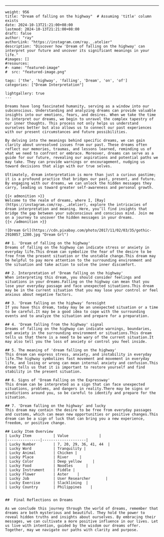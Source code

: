 ---
    weight: 956
    title: "Dream of falling on the highway"  # Assuming 'title' column exists
    date: 2024-10-13T21:21:00+08:00
    lastmod: 2024-10-13T21:21:00+08:00
    draft: false
    author: "ray"
    authorLink: "https://instagram.com/ray._.atelier"
    description: "Discover how 'Dream of falling on the highway' can interpret your future and uncover its significant meanings in your life."
    #images: []
    #resources:
    #- name: "featured-image"
    #  src: "featured-image.png"
    
    tags: ['the', 'highway', 'falling', 'Dream', 'on', 'of']
    categories: ["Dream Interpretation"]
    
    lightgallery: true
    ---
    
    Dreams have long fascinated humanity, serving as a window into our subconscious. Understanding and analyzing dreams can provide valuable insights into our emotions, fears, and desires. When we take the time to interpret our dreams, we begin to unravel the complex tapestry of our inner thoughts. This process not only helps us understand ourselves better but also allows us to connect our past experiences with our present circumstances and future possibilities.
    
    By delving into the meanings behind specific dreams, we can gain clarity about unresolved issues from our past. These dreams often reflect our memories, traumas, and lessons learned, reminding us of what we need to confront or embrace. Moreover, dreams can serve as a guide for our future, revealing our aspirations and potential paths we may take. They can provide warnings or encouragement, nudging us toward decisions that align with our true selves.
    
    Ultimately, dream interpretation is more than just a curious pastime; it is a profound practice that bridges our past, present, and future. By engaging with our dreams, we can unlock the hidden messages they carry, leading us toward greater self-awareness and personal growth.
    
    {{< admonition >}}
    Welcome to the realm of dreams, where I, [Ray](https://instagram.com/ray._.atelier), explore the intricacies of dream interpretation and meaning. Here, you’ll find insights that bridge the gap between your subconscious and conscious mind. Join me on a journey to uncover the hidden messages in your dreams.
    {{< /admonition >}}
    
    ![Dream Grl](https://cdn.pixabay.com/photo/2017/11/02/03/35/gothic-2910057_1280.jpg "Dream Grl")
    
    ## 1. 'Dream of falling on the highway'
    Dreams of falling on the highway can indicate stress or anxiety in everyday life.This dream can symbolize the fear of the desire to be free from the present situation or the unstable change.This dream may be helpful to pay more attention to the surrounding environment and the situation and take action to solve the inner discomfort.
    
    ## 2. Interpretation of 'Dream falling on the highway'
    When interpreting this dream, you should consider feelings and situations in your dreams.Falling on the highway can mean that you lose your everyday passage and face unexpected situations.This dream may be in the current situation that you may lose your control or feel anxious about negative factors.
    
    ## 3. 'Dream falling on the highway' foresight
    If you have this dream, today may be an unexpected situation or a time to be careful.It may be a good idea to cope with the surrounding events and to analyze the situation and prepare for a preparation.
    
    ## 4. 'Dream falling from the highway' signal
    Dreams of falling on the highway can indicate warnings, boundaries, and anxiety in the surrounding environment or situations.This dream tells us that there is a need to be wary of the current situation.It may also tell you the loss of anxiety or control you feel inside.
    
    ## 5. The meaning of 'dream falling on the highway'
    This dream can express stress, anxiety, and instability in everyday life.The highway symbolizes fast movement and movement in everyday life, and losing or wrong can mean internal anxiety and confusion.This dream tells us that it is important to restore yourself and find stability in the present situation.
    
    ## 6. Signs of 'Dream Falling on the Expressway'
    This dream can be interpreted as a sign that can face unexpected situations, problems, and dangers in reality.There may be signs or predictions around you, so be careful to identify and prepare for the situation.
    
    ## 7. 'Dream falling on the highway' and lucky
    This dream may contain the desire to be free from everyday passages and customs, which can mean new opportunities or positive changes.This dream can be a sign of luck that can bring you a new experience, freedom, or positive change.
    
    ## Lucky Item Overview
    | Lucky Item          | Value              |
    |---------------|--------------------|
    | Lucky Number        | 7, 20, 29, 36, 41, 44  |
    | Lucky Word          | Tranquility |
    | Lucky Animal        | Chicken |
    | Lucky Place         | River     |
    | Lucky Color         | Deep yellow     |
    | Lucky Food          | Noodles      |
    | Lucky Instrument    | Fiddle |
    | Lucky Flower        | Aster    |
    | Lucky Job           | User Researcher       |
    | Lucky Exercise      | Slacklining  |
    | Lucky Country       | Philippines    |
    
    
    ##  Final Reflections on Dreams
    
    As we conclude this journey through the world of dreams, remember that dreams are both mysterious and beautiful. They hold the power to reveal hidden truths and insights about ourselves. By embracing their messages, we can cultivate a more positive influence in our lives. Let us live with intention, guided by the wisdom our dreams offer. Together, may we navigate our paths with clarity and purpose.
    